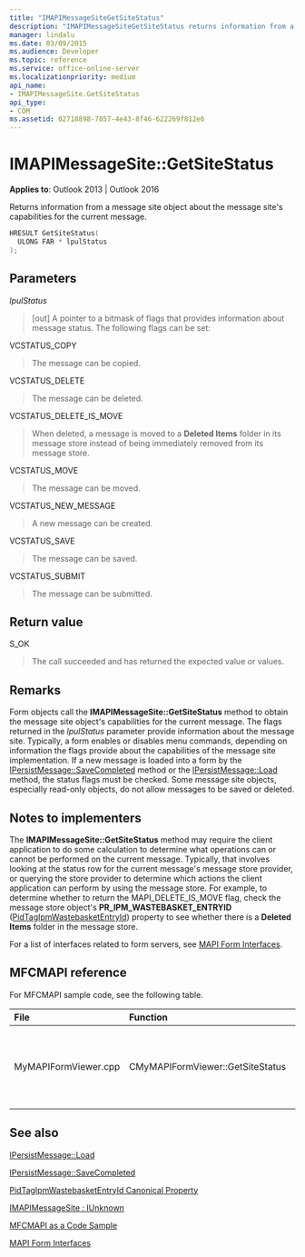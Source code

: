 ```yaml
---
title: "IMAPIMessageSiteGetSiteStatus"
description: "IMAPIMessageSiteGetSiteStatus returns information from a message site object about the message site's capabilities for the current message."
manager: lindalu
ms.date: 03/09/2015
ms.audience: Developer
ms.topic: reference
ms.service: office-online-server
ms.localizationpriority: medium
api_name:
- IMAPIMessageSite.GetSiteStatus
api_type:
- COM
ms.assetid: 02718898-7857-4e43-8f46-622269f812e6
---
```


# IMAPIMessageSite::GetSiteStatus

  
  
**Applies to**: Outlook 2013 | Outlook 2016 
  
Returns information from a message site object about the message site's capabilities for the current message.
  
```cpp
HRESULT GetSiteStatus(
  ULONG FAR * lpulStatus
);
```

## Parameters

 _lpulStatus_
  
> [out] A pointer to a bitmask of flags that provides information about message status. The following flags can be set:
    
VCSTATUS_COPY 
  
> The message can be copied. 
    
VCSTATUS_DELETE 
  
> The message can be deleted.
    
VCSTATUS_DELETE_IS_MOVE 
  
> When deleted, a message is moved to a **Deleted Items** folder in its message store instead of being immediately removed from its message store. 
    
VCSTATUS_MOVE 
  
> The message can be moved.
    
VCSTATUS_NEW_MESSAGE 
  
> A new message can be created.
    
VCSTATUS_SAVE 
  
> The message can be saved.
    
VCSTATUS_SUBMIT 
  
> The message can be submitted.
    
## Return value

S_OK 
  
> The call succeeded and has returned the expected value or values.
    
## Remarks

Form objects call the **IMAPIMessageSite::GetSiteStatus** method to obtain the message site object's capabilities for the current message. The flags returned in the _lpulStatus_ parameter provide information about the message site. Typically, a form enables or disables menu commands, depending on information the flags provide about the capabilities of the message site implementation. If a new message is loaded into a form by the [IPersistMessage::SaveCompleted](ipersistmessage-savecompleted.md) method or the [IPersistMessage::Load](ipersistmessage-load.md) method, the status flags must be checked. Some message site objects, especially read-only objects, do not allow messages to be saved or deleted. 
  
## Notes to implementers

The **IMAPIMessageSite::GetSiteStatus** method may require the client application to do some calculation to determine what operations can or cannot be performed on the current message. Typically, that involves looking at the status row for the current message's message store provider, or querying the store provider to determine which actions the client application can perform by using the message store. For example, to determine whether to return the MAPI_DELETE_IS_MOVE flag, check the message store object's **PR_IPM_WASTEBASKET_ENTRYID** ([PidTagIpmWastebasketEntryId](pidtagipmwastebasketentryid-canonical-property.md)) property to see whether there is a **Deleted Items** folder in the message store. 
  
For a list of interfaces related to form servers, see [MAPI Form Interfaces](mapi-form-interfaces.md).
  
## MFCMAPI reference

For MFCMAPI sample code, see the following table.
  
|**File**|**Function**|**Comment**|
|:-----|:-----|:-----|
|MyMAPIFormViewer.cpp  <br/> |CMyMAPIFormViewer::GetSiteStatus  <br/> |MFCMAPI uses the **IMAPIMessageSite::GetSiteStatus** method to get the status of the specified site. It can return VCSTATUS_NEW_MESSAGE, VCSTATUS_SAVE, or VCSTATUS_SUBMIT. |
   
## See also



[IPersistMessage::Load](ipersistmessage-load.md)
  
[IPersistMessage::SaveCompleted](ipersistmessage-savecompleted.md)
  
[PidTagIpmWastebasketEntryId Canonical Property](pidtagipmwastebasketentryid-canonical-property.md)
  
[IMAPIMessageSite : IUnknown](imapimessagesiteiunknown.md)


[MFCMAPI as a Code Sample](mfcmapi-as-a-code-sample.md)
  
[MAPI Form Interfaces](mapi-form-interfaces.md)

